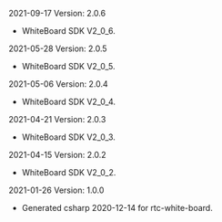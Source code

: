 2021-09-17 Version: 2.0.6
- WhiteBoard SDK V2_0_6.

2021-05-28 Version: 2.0.5
- WhiteBoard SDK V2_0_5.

2021-05-06 Version: 2.0.4
- WhiteBoard SDK V2_0_4.

2021-04-21 Version: 2.0.3
- WhiteBoard SDK V2_0_3.

2021-04-15 Version: 2.0.2
- WhiteBoard SDK V2_0_2.

2021-01-26 Version: 1.0.0
- Generated csharp 2020-12-14 for rtc-white-board.

